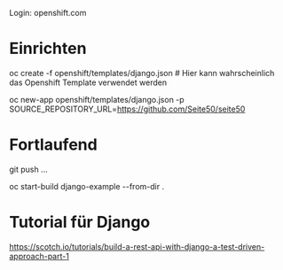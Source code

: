 Login: openshift.com


# Einrichten

oc create -f openshift/templates/django.json # Hier kann wahrscheinlich das Openshift Template verwendet werden

oc new-app openshift/templates/django.json -p SOURCE_REPOSITORY_URL=https://github.com/Seite50/seite50

# Fortlaufend
git push ...

oc start-build django-example --from-dir .

# Tutorial für Django
https://scotch.io/tutorials/build-a-rest-api-with-django-a-test-driven-approach-part-1
